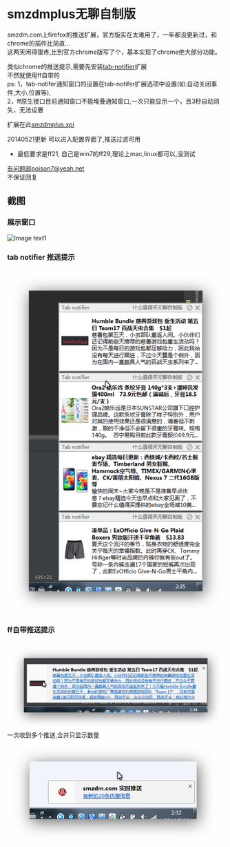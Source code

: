 smzdmplus无聊自制版
=========

smzdm.com上firefox的推送扩展，官方版实在太难用了，一年都没更新过，和chrome的插件比简直...<br/>
这两天闲得蛋疼,比到官方chrome版写了个，基本实现了chrome绝大部分功能。

类似chrome的推送提示,需要先安装[tab-notifier](https://addons.mozilla.org/en-US/firefox/addon/tab-notifier/)扩展<br/>
不然就使用ff自带的<br/>
ps: 
1，tab-notifer通知窗口的设置在tab-notifer扩展选项中设置(如:自动关闭事件,大小,位置等), <br/>
2，ff原生接口目前通知窗口不能堆叠通知窗口,一次只能显示一个，且3秒自动消失，无法设置

扩展在此[smzdmplus.xpi](http://github.com/chenxiaolei/smzdmplus/raw/master/smzdmplus.xpi) 

20140521更新
可以进入配置界面了,推送过滤可用

- 最低要求是ff21, 自己是win7的ff29,理论上mac,linux都可以,没测试

有问题邮poison7@yeah.net<br/>
不保证回复

截图
----------

### 展示窗口
![Image text1](http://raw.github.com/chenxiaolei/smzdmplus/master/snapshot/1.png)

### tab notifier 推送提示
![Image text2](http://github.com/chenxiaolei/smzdmplus/raw/master/snapshot/2.png)

### ff自带推送提示
![Image text2](http://github.com/chenxiaolei/smzdmplus/raw/master/snapshot/4.png)<br/>
一次收到多个推送,合并只显示数量<br/>
![Image text2](http://github.com/chenxiaolei/smzdmplus/raw/master/snapshot/5.png)
